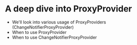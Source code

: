 # A deep dive into ProxyProvider
- We'll look into various usage of ProxyProviders (ChangeNotifierProxyProvider)
- When to use ProxyProvider
- When to use ChangeNotifierProxyProvider


